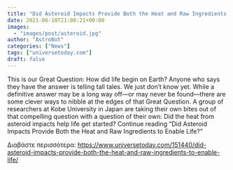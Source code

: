 ```yaml
---
title: "Did Asteroid Impacts Provide Both the Heat and Raw Ingredients to Enable Life?"
date: 2021-06-10T21:08:21+00:00
images:
  - "images/post/asteroid.jpg"
author: "AstroBot"
categories: ["News"]
tags: ["universetoday.com"]
draft: false
---
```


This is our Great Question: How did life begin on Earth? Anyone who says they have the answer is telling tall tales. We just don’t know yet. While a definitive answer may be a long way off—or may never be found—there are some clever ways to nibble at the edges of that Great Question. A group of researchers at Kobe University in Japan are taking their own bites out of that compelling question with a question of their own: Did the heat from asteroid impacts help life get started? Continue reading “Did Asteroid Impacts Provide Both the Heat and Raw Ingredients to Enable Life?” 

Διαβάστε περισσότερα: https://www.universetoday.com/151440/did-asteroid-impacts-provide-both-the-heat-and-raw-ingredients-to-enable-life/
